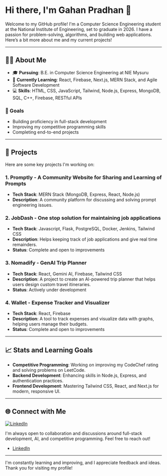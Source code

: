 # Hi there, I'm Gahan Pradhan 👋

Welcome to my GitHub profile! I'm a Computer Science Engineering student at the National Institute of Engineering, set to graduate in 2026.
I have a passion for problem-solving, algorithms, and building web applications. Here’s a bit more about me and my current projects!

---

## 👨‍💻 About Me

- 🎓 **Pursuing**: B.E. in Computer Science Engineering at NIE Mysuru
- 🌱 **Currently Learning**: React, Firebase, Next.js, MERN Stack, and Agile Software Development
- 💻 **Skills**: HTML, CSS, JavaScript, Tailwind, Node.js, Express, MongoDB, SQL, C++, Firebase, RESTful APIs

### 🎯 Goals
- Building proficiency in full-stack development
- Improving my competitive programming skills
- Completing end-to-end projects

---

## 🚀 Projects

Here are some key projects I'm working on:

### 1. Promptly - A Community Website for Sharing and Learning of Prompts
   - **Tech Stack**: MERN Stack (MongoDB, Express, React, Node.js)
   - **Description**: A community platform for discussing and solving prompt engineering issues.

### 2. JobDash - One stop solution for maintaining job applications
   - **Tech Stack**: Javascript, Flask, PostgreSQL, Docker, Jenkins, Tailwind CSS
   - **Description**: Helps keeping track of job applications and give real time remainders.
   - **Status**: Complete and open to improvements

### 3. Nomadify - GenAI Trip Planner
   - **Tech Stack**: React, Gemini AI, Firebase, Tailwind CSS
   - **Description**: A project to create an AI-powered trip planner that helps users design custom travel itineraries.
   - **Status**: Actively under development

### 4. Wallet - Expense Tracker and Visualizer
   - **Tech Stack**: React, Firebase
   - **Description**: A tool to track expenses and visualize data with graphs, helping users manage their budgets.
   - **Status**: Complete and open to improvements

---

## 📈 Stats and Learning Goals

- **Competitive Programming**: Working on improving my CodeChef rating and solving problems on LeetCode.
- **Backend Development**: Enhancing skills in Node.js, Express, and authentication practices.
- **Frontend Development**: Mastering Tailwind CSS, React, and Next.js for modern, responsive UI.

---

## 🌐 Connect with Me

[![LinkedIn](https://img.shields.io/badge/LinkedIn-0077B5?logo=linkedin&logoColor=white)](https://www.linkedin.com/in/gahan-pradhan-7b9788252/)

I'm always open to collaboration and discussions around full-stack development, AI, and competitive programming. Feel free to reach out!

- [LinkedIn](https://www.linkedin.com/in/gahan-pradhan-7b9788252/)


---

I'm constantly learning and improving, and I appreciate feedback and ideas. Thank you for visiting my profile!
